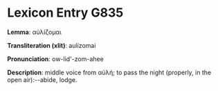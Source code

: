 # Lexicon Entry G835

**Lemma**: αὐλίζομαι

**Transliteration (xlit)**: aulízomai

**Pronunciation**: ow-lid'-zom-ahee

**Description**:
middle voice from αὐλή; to pass the night (properly, in the open air):--abide, lodge.
